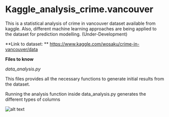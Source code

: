 # Kaggle_analysis_crime.vancouver

This is a statistical analysis of crime in vancouver dataset available from kaggle.
Also, different machine learning approaches are being applied to the dataset for prediction modelling. (Under-Development)

**Link to dataset: ** https://www.kaggle.com/wosaku/crime-in-vancouver/data

**Files to know**

_data_analysis.py_

This files provides all the necessary functions to generate initial results from the dataset.

Running the analysis function inside data_analysis.py generates the different types of columns

![alt text](https://github.com/Arghyadatta/kaggle_analysis_crime.vancouver/blob/master/plots/Screenshot%20from%202018-03-02%2000-55-57.png)


